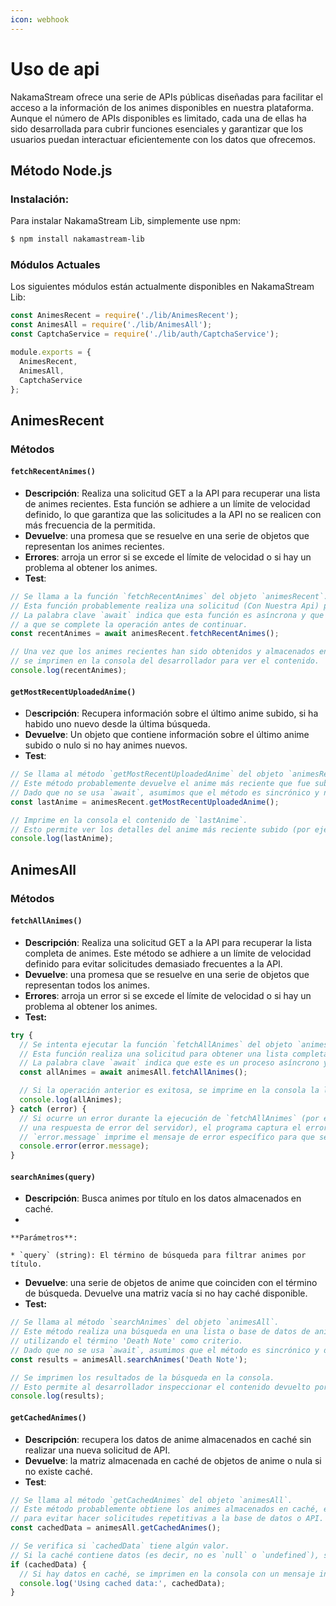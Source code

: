 ```yaml
---
icon: webhook
---
```


# Uso de api

NakamaStream ofrece una serie de APIs públicas diseñadas para facilitar el acceso a la información de los animes disponibles en nuestra plataforma. Aunque el número de APIs disponibles es limitado, cada una de ellas ha sido desarrollada para cubrir funciones esenciales y garantizar que los usuarios puedan interactuar eficientemente con los datos que ofrecemos.

## Método Node.js

### Instalación:

Para instalar NakamaStream Lib, simplemente use npm:

```bash
$ npm install nakamastream-lib
```

### Módulos Actuales

Los siguientes módulos están actualmente disponibles en NakamaStream Lib:

```javascript
const AnimesRecent = require('./lib/AnimesRecent');
const AnimesAll = require('./lib/AnimesAll');
const CaptchaService = require('./lib/auth/CaptchaService');

module.exports = {
  AnimesRecent,
  AnimesAll,
  CaptchaService
};
```

## AnimesRecent

### Métodos

#### `fetchRecentAnimes()`

* **Descripción**: Realiza una solicitud GET a la API para recuperar una lista de animes recientes. Esta función se adhiere a un límite de velocidad definido, lo que garantiza que las solicitudes a la API no se realicen con más frecuencia de la permitida.
* **Devuelve**: una promesa que se resuelve en una serie de objetos que representan los animes recientes.
* **Errores**: arroja un error si se excede el límite de velocidad o si hay un problema al obtener los animes.
* **Test**:

```javascript
// Se llama a la función `fetchRecentAnimes` del objeto `animesRecent`.
// Esta función probablemente realiza una solicitud (Con Nuestra Api) para obtener los animes recientes.
// La palabra clave `await` indica que esta función es asíncrona y que el código esperará
// a que se complete la operación antes de continuar.
const recentAnimes = await animesRecent.fetchRecentAnimes();

// Una vez que los animes recientes han sido obtenidos y almacenados en la variable `recentAnimes`,
// se imprimen en la consola del desarrollador para ver el contenido.
console.log(recentAnimes);
```

#### `getMostRecentUploadedAnime()`

* D**escripción**: Recupera información sobre el último anime subido, si ha habido uno nuevo desde la última búsqueda.
* **Devuelve**: Un objeto que contiene información sobre el último anime subido o nulo si no hay animes nuevos.
* **Test**:

```javascript
// Se llama al método `getMostRecentUploadedAnime` del objeto `animesRecent`.
// Este método probablemente devuelve el anime más reciente que fue subido.
// Dado que no se usa `await`, asumimos que el método es sincrónico y no devuelve una promesa.
const lastAnime = animesRecent.getMostRecentUploadedAnime();

// Imprime en la consola el contenido de `lastAnime`.
// Esto permite ver los detalles del anime más reciente subido (por ejemplo, nombre, episodio, fecha de subida, etc.).
console.log(lastAnime);
```

## AnimesAll

### Métodos

#### `fetchAllAnimes()`

* **Descripción**: Realiza una solicitud GET a la API para recuperar la lista completa de animes. Este método se adhiere a un límite de velocidad definido para evitar solicitudes demasiado frecuentes a la API.
* **Devuelve**: una promesa que se resuelve en una serie de objetos que representan todos los animes.
* **Errores**: arroja un error si se excede el límite de velocidad o si hay un problema al obtener los animes.
* **Test:**

```javascript
try {
  // Se intenta ejecutar la función `fetchAllAnimes` del objeto `animesAll`.
  // Esta función realiza una solicitud para obtener una lista completa de animes.
  // La palabra clave `await` indica que este es un proceso asíncrono y se esperará su resultado.
  const allAnimes = await animesAll.fetchAllAnimes();

  // Si la operación anterior es exitosa, se imprime en la consola la lista de todos los animes obtenidos.
  console.log(allAnimes);
} catch (error) {
  // Si ocurre un error durante la ejecución de `fetchAllAnimes` (por ejemplo, un problema de red o
  // una respuesta de error del servidor), el programa captura el error aquí.
  // `error.message` imprime el mensaje de error específico para que sea más fácil de depurar.
  console.error(error.message);
}

```

#### `searchAnimes(query)`

* **Descripción**: Busca animes por título en los datos almacenados en caché.
*

    **Parámetros**:

    * `query` (string): El término de búsqueda para filtrar animes por título.
* **Devuelve**: una serie de objetos de anime que coinciden con el término de búsqueda. Devuelve una matriz vacía si no hay caché disponible.
* **Test:**

```javascript
// Se llama al método `searchAnimes` del objeto `animesAll`.
// Este método realiza una búsqueda en una lista o base de datos de animes,
// utilizando el término 'Death Note' como criterio.
// Dado que no se usa `await`, asumimos que el método es sincrónico y devuelve los resultados de inmediato.
const results = animesAll.searchAnimes('Death Note');

// Se imprimen los resultados de la búsqueda en la consola.
// Esto permite al desarrollador inspeccionar el contenido devuelto por `searchAnimes`.
console.log(results);
```

#### `getCachedAnimes()`

* **Descripción**: recupera los datos de anime almacenados en caché sin realizar una nueva solicitud de API.
* **Devuelve**: la matriz almacenada en caché de objetos de anime o nula si no existe caché.
* **Test**:

```javascript
// Se llama al método `getCachedAnimes` del objeto `animesAll`.
// Este método probablemente obtiene los animes almacenados en caché, es decir, datos que han sido previamente guardados
// para evitar hacer solicitudes repetitivas a la base de datos o API. El resultado se guarda en la variable `cachedData`.
const cachedData = animesAll.getCachedAnimes();

// Se verifica si `cachedData` tiene algún valor.
// Si la caché contiene datos (es decir, no es `null` o `undefined`), se ejecuta el bloque de código dentro del `if`.
if (cachedData) {
  // Si hay datos en caché, se imprimen en la consola con un mensaje indicando que se están usando datos almacenados.
  console.log('Using cached data:', cachedData);
}

```

